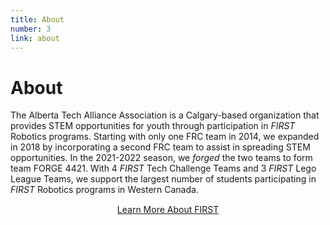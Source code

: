 ```yaml
---
title: About
number: 3
link: about
---
```

<div class="col-12">
    <h1>About</h1>
	<p>The Alberta Tech Alliance Association is a Calgary-based organization that provides STEM opportunities for youth through participation in <i>FIRST</i> Robotics programs. Starting with only one FRC team in 2014, we expanded in 2018 by incorporating a second FRC team to assist in spreading STEM opportunities. In the 2021-2022 season, we <i>forged</i> the two teams to form team FORGE 4421. With 4 <i>FIRST</i> Tech Challenge Teams and 3 <i>FIRST</i> Lego League Teams, we support the largest number of students participating in <i>FIRST</i> Robotics programs in Western Canada.</p>
</div>
<div style="text-align: center; margin-top: 15px" class="col-12">
    <a class="aboutButton" href="https://www.firstinspires.org">Learn More About FIRST</a>
</div>